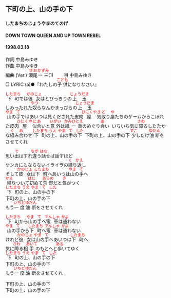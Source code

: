 <style type="text/css">
	ruby{
	    ruby-position: over;
	}
	ruby > rt{font-size: 12px;color:red;}
	p{font:16px;font-size: '楷体'}
</style>
## 下町の上、山の手の下
#### したまちのじょうやまのてのげ
#### DOWN TOWN QUEEN AND UP TOWN REBEL
#### 1998.03.18


作詞     中島みゆき　　　　　   
作曲      中島みゆき  　　　   
編曲 (Ver.) <ruby><rb>瀬尾</rb><rp>(</rp><rt>せお</rt><rp>)</rp></ruby><ruby><rb>一三</rb><rp>(</rp><rt>かずみ</rt><rp>)</rp></ruby>(1)　　
唄     中島みゆき    
□ LYRIC (a)●『わたしの<ruby><rb>子供</rb><rp>(</rp><rt>こども</rt><rp>)</rp></ruby>になりなさい』  
   
<ruby><rb>下町</rb><rp>(</rp><rt>したまち</rt><rp>)</rp></ruby>では<ruby><rb>彼女</rb><rp>(</rp><rt>かのじょ</rt><rp>)</rp></ruby>はとびっきりの<ruby><rb>上玉</rb><rp>(</rp><rt>じょうだま</rt><rp>)</rp></ruby>   
しみったれた<ruby><rb>奴</rb><rp>(</rp><rt>やつ</rt><rp>)</rp></ruby>らなんかまっぴらの<ruby><rb>上玉</rb><rp>(</rp><rt>じょうだま</rt><rp>)</rp></ruby>   
<ruby><rb>山</rb><rp>(</rp><rt>やま</rt><rp>)</rp></ruby>の<ruby><rb>手</rb><rp>(</rp><rt>て</rt><rp>)</rp></ruby>ではあいつは見くだされた<ruby><rb>皮肉<ruby><rb>屋</rb><rp>(</rp><rt>ひにくや</rt><rp>)</rp></ruby>   
<ruby><rb>気取</rb><rp>(</rp><rt>きど</rt><rp>)</rp></ruby>り<ruby><rb>屋</rb><rp>(</rp><rt>や</rt><rp>)</rp></ruby>たちのゲームからこぼれた<ruby><rb>皮肉<ruby><rb>屋</rb><rp>(</rp><rt>ひにくや</rt><rp>)</rp></ruby>   
<ruby><rb>似合</rb><rp>(</rp><rt>にあ</rt><rp>)</rp></ruby>いと<ruby><rb>意外</rb><rp>(</rp><rt>いがい</rt><rp>)</rp></ruby>は<ruby><rb>紙一重</rb><rp>(</rp><rt>かみひとえ</rt><rp>)</rp></ruby>のめぐり<ruby><rb>会</rb><rp>(</rp><rt>あ</rt><rp>)</rp></ruby>い   
いちいち気に<ruby><rb>障</rb><rp>(</rp><rt>さわ</rt><rp>)</rp></ruby>るしたたかな<ruby><rb>組</rb><rp>(</rp><rt>く</rt><rp>)</rp></ruby>み<ruby><rb>合</rb><rp>(</rp><rt>あ</rt><rp>)</rp></ruby>わせ   
<ruby><rb>下町</rb><rp>(</rp><rt>したまち</rt><rp>)</rp></ruby>の<ruby><rb>上</rb><rp>(</rp><rt>うえ</rt><rp>)</rp></ruby>、<ruby><rb>山</rb><rp>(</rp><rt>やま</rt><rp>)</rp></ruby>の<ruby><rb>手</rb><rp>(</rp><rt>て</rt><rp>)</rp></ruby>の<ruby><rb>下</rb><rp>(</rp><rt>した</rt><rp>)</rp></ruby>   
下町の上、山の手の下   
<ruby><rb>少</rb><rp>(</rp><rt>すこ</rt><rp>)</rp></ruby>しだけ<ruby><rb>油断</rb><rp>(</rp><rt>ゆだん</rt><rp>)</rp></ruby>をさせてくれ   
   
思い<ruby><rb>出</rb><rp>(</rp><rt>で</rt><rp>)</rp></ruby>はすれ<ruby><rb>違</rb><rp>(</rp><rt>ちが</rt><rp>)</rp></ruby>う<ruby><rb>話</rb><rp>(</rp><rt>はな</rt><rp>)</rp></ruby>せば話すほど   
ケンカにもならないイライラの<ruby><rb>繰</rb><rp>(</rp><rt>く</rt><rp>)</rp></ruby>り<ruby><rb>返</rb><rp>(</rp><rt>かえ</rt><rp>)</rp></ruby>し   
そして<ruby><rb>彼女</rb><rp>(</rp><rt>かのじょ</rt><rp>)</rp></ruby>は<ruby><rb>下町</rb><rp>(</rp><rt>したまち</rt><rp>)</rp></ruby>へあいつは<ruby><rb>山</rb><rp>(</rp><rt>やま</rt><rp>)</rp></ruby>の<ruby><rb>手</rb><rp>(</rp><rt>て</rt><rp>)</rp></ruby>へ   
<ruby><rb>帰</rb><rp>(</rp><rt>かえ</rt><rp>)</rp></ruby>りついて<ruby><rb>初</rb><rp>(</rp><rt>はじ</rt><rp>)</rp></ruby>めて<ruby><rb>荒野</rb><rp>(</rp><rt>あらの</rt><rp>)</rp></ruby>だと<ruby><rb>気</rb><rp>(</rp><rt>き</rt><rp>)</rp></ruby>がつく   
<ruby><rb>下町</rb><rp>(</rp><rt>したまち</rt><rp>)</rp></ruby>の<ruby><rb>上</rb><rp>(</rp><rt>うえ</rt><rp>)</rp></ruby>、<ruby><rb>山</rb><rp>(</rp><rt>やま</rt><rp>)</rp></ruby>の<ruby><rb>手</rb><rp>(</rp><rt>て</rt><rp>)</rp></ruby>の<ruby><rb>下</rb><rp>(</rp><rt>した</rt><rp>)</rp></ruby>   
下町の上、山の手の下   
もう<ruby><rb>一度</rb><rp>(</rp><rt>いちど</rt><rp>)</rp></ruby><ruby><rb>油断</rb><rp>(</rp><rt>ゆだん</rt><rp>)</rp></ruby>をさせてくれ   
   
<ruby><rb>下町</rb><rp>(</rp><rt>したまち</rt><rp>)</rp></ruby>から<ruby><rb>山</rb><rp>(</rp><rt>やま</rt><rp>)</rp></ruby>の<ruby><rb>手</rb><rp>(</rp><rt>て</rt><rp>)</rp></ruby>へ<ruby><rb>電車</rb><rp>(</rp><rt>でんしゃ</rt><rp>)</rp></ruby>は<ruby><rb>通</rb><rp>(</rp><rt>かよ</rt><rp>)</rp></ruby>わない   
<ruby><rb>山</rb><rp>(</rp><rt>やま</rt><rp>)</rp></ruby>の<ruby><rb>手</rb><rp>(</rp><rt>て</rt><rp>)</rp></ruby>から<ruby><rb>下町</rb><rp>(</rp><rt>したまち</rt><rp>)</rp></ruby>へ<ruby><rb>電車</rb><rp>(</rp><rt>でんしゃ</rt><rp>)</rp></ruby>は<ruby><rb>通</rb><rp>(</rp><rt>かよ</rt><rp>)</rp></ruby>わない   
けれど<ruby><rb>彼女</rb><rp>(</rp><rt>かのじょ</rt><rp>)</rp></ruby>は<ruby><rb>山</rb><rp>(</rp><rt>やま</rt><rp>)</rp></ruby>の<ruby><rb>手</rb><rp>(</rp><rt>て</rt><rp>)</rp></ruby>へあいつは<ruby><rb>下町</rb><rp>(</rp><rt>したまち</rt><rp>)</rp></ruby>へ   
気に<ruby><rb>障</rb><rp>(</rp><rt>さわ</rt><rp>)</rp></ruby>る相<ruby><rb>手</rb><rp>(</rp><rt>あいて</rt><rp>)</rp></ruby>のもとへと<ruby><rb>歩</rb><rp>(</rp><rt>ある</rt><rp>)</rp></ruby>いてゆく   
<ruby><rb>下町</rb><rp>(</rp><rt>したまち</rt><rp>)</rp></ruby>の<ruby><rb>上</rb><rp>(</rp><rt>うえ</rt><rp>)</rp></ruby>、<ruby><rb>山</rb><rp>(</rp><rt>やま</rt><rp>)</rp></ruby>の<ruby><rb>手</rb><rp>(</rp><rt>て</rt><rp>)</rp></ruby>の<ruby><rb>下</rb><rp>(</rp><rt>した</rt><rp>)</rp></ruby>   
下町の上、山の手の下   
もう<ruby><rb>一度</rb><rp>(</rp><rt>いちど</rt><rp>)</rp></ruby><ruby><rb>油断</rb><rp>(</rp><rt>ゆだん</rt><rp>)</rp></ruby>をさせてくれ   
   
下町の上、山の手の下   
下町の上、山の手の下   